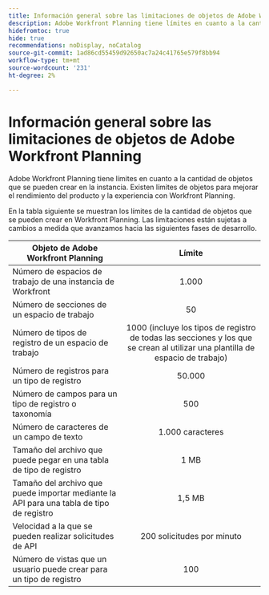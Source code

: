 ```yaml
---
title: Información general sobre las limitaciones de objetos de Adobe Workfront Planning
description: Adobe Workfront Planning tiene límites en cuanto a la cantidad de objetos que se pueden crear en la instancia. Existen límites de objetos para mejorar el rendimiento del producto y la experiencia con Workfront Planning.
hidefromtoc: true
hide: true
recommendations: noDisplay, noCatalog
source-git-commit: 1ad86cd55459d92650ac7a24c41765e579f8bb94
workflow-type: tm+mt
source-wordcount: '231'
ht-degree: 2%

---
```



<!--update the metadata with real information when making this available in TOC and in the left nav-->

# Información general sobre las limitaciones de objetos de Adobe Workfront Planning

Adobe Workfront Planning tiene límites en cuanto a la cantidad de objetos que se pueden crear en la instancia. Existen límites de objetos para mejorar el rendimiento del producto y la experiencia con Workfront Planning.

En la tabla siguiente se muestran los límites de la cantidad de objetos que se pueden crear en Workfront Planning. Las limitaciones están sujetas a cambios a medida que avanzamos hacia las siguientes fases de desarrollo.

| Objeto de Adobe Workfront Planning | Límite |
|-------------------------------------------------------------------------------|:---------------------------------------------------------------------------------------------------------------:|
| Número de espacios de trabajo de una instancia de Workfront | 1.000 |
| Número de secciones de un espacio de trabajo | 50 |
| Número de tipos de registro de un espacio de trabajo | 1000 (incluye los tipos de registro de todas las secciones y los que se crean al utilizar una plantilla de espacio de trabajo) |
| Número de registros para un tipo de registro | 50.000 |
| Número de campos para un tipo de registro o taxonomía | 500 |
| Número de caracteres de un campo de texto | 1.000 caracteres |
| Tamaño del archivo que puede pegar en una tabla de tipo de registro | 1 MB |
| Tamaño del archivo que puede importar mediante la API para una tabla de tipo de registro | 1,5 MB |
| Velocidad a la que se pueden realizar solicitudes de API | 200 solicitudes por minuto |
| Número de vistas que un usuario puede crear para un tipo de registro | 100 |

<!--| Size of CSV of Excel file you can import* | 5MB |-->

<!--[!IMPORTANT]
>
>*This functionality has been temporarily removed and it will be available at a later date.-->

<!--At GA, replace the table above with this:

|       Adobe Workfront Planning  object                                                          |                                                        Limit                                                    |
|-------------------------------------------------------------------------------|:---------------------------------------------------------------------------------------------------------------:|
|     Number of Workspaces for one Workfront instance                                      |   unlimited*                                                                                                        |
|     Number of sections for one workspace                                      |   50                                                                                                         |
|     Number of Record Types for one workspace                                            |   1,000 (this includes record types from all sections and those that are created when using a workspace template)  |
|     Number of records for one record type                                               |   25,000                                                                                                        |
|     Number of records for one workspace                                               |   25,000 for customers with the Planning plan <br> 500,000 for customers with the Planning Plus  plan                                                                                                         |
|     Number of total records for one instance of Workfront Planning type                                               |   500,000 for customers with the Planning plan <br>2 million for customers with the Planning Plus plan                                                                                                        |
|     Number of fields for one record type or taxonomy                            |   500                                                                                                           |
|     Number of characters for a text field                                                               |   1,000 characters                                                                                              |
|     Size of file that you can paste in a record type table                    |   1MB                                                                                                           |
|     Size of file that you can import through the API for a record type table  |   1.5MB                                                                                                         |
|     The rate at which API requests can be made                                    |   200 requests per minute                                                                                       |
| Number of views one user can create for one record type | 100 |

*We recommend not to have too many workspaces, as they could become hard to manage and your workflows might be too fragmented.

****************KEEP THIS COMMENTED OUT:
| Size of CSV of Excel file you can import** | 5MB |
**This functionality has been temporarily removed and it will be available at a later date.**********************
-->